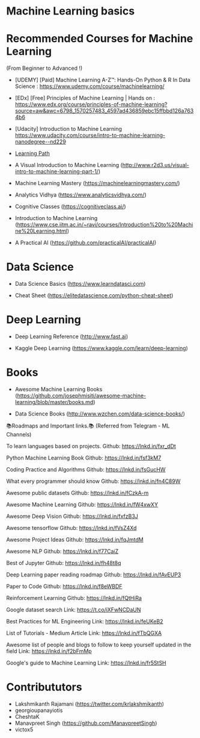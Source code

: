 # Machine Learning basics


# Recommended Courses for Machine Learning 
(From Beginner to Advanced !)

- [UDEMY] [Paid] Machine Learning A-Z™: Hands-On Python & R In Data Science : https://www.udemy.com/course/machinelearning/

- [EDx] [Free] Principles of Machine Learning | Hands on : https://www.edx.org/course/principles-of-machine-learning?source=aw&awc=6798_1570257483_4597ad436859ebc15ffbbd126a7634b6

- [Udacity] Introduction to Machine Learning 
https://www.udacity.com/course/intro-to-machine-learning-nanodegree--nd229

- [Learning Path](https://www.analyticsvidhya.com/learning-path-learn-machine-learning/)

- A Visual Introduction to Machine Learning (http://www.r2d3.us/visual-intro-to-machine-learning-part-1/)

- Machine Learning Mastery (https://machinelearningmastery.com/)

- Analytics Vidhya (https://www.analyticsvidhya.com/)

- Cognitive Classes (https://cognitiveclass.ai/)

- Introduction to Machine Learning (https://www.cse.iitm.ac.in/~ravi/courses/Introduction%20to%20Machine%20Learning.html)

- A Practical AI (https://github.com/practicalAI/practicalAI)

# Data Science

- Data Science Basics (https://www.learndatasci.com)

- Cheat Sheet (https://elitedatascience.com/python-cheat-sheet)

# Deep Learning 

- Deep Learning Reference (http://www.fast.ai)

- Kaggle Deep Learning (https://www.kaggle.com/learn/deep-learning)

# Books 

- Awesome Machine Learning Books (https://github.com/josephmisiti/awesome-machine-learning/blob/master/books.md)

- Data Science Books (http://www.wzchen.com/data-science-books/)


📚Roadmaps and Important links.📚 (Referred from Telegram - ML Channels)

To learn languages based on projects.
Github: https://lnkd.in/fxr_dDt

Python Machine Learning Book
Github: https://lnkd.in/fsf3kM7

Coding Practice and Algorithms
Github: https://lnkd.in/fsGucHW

What every programmer should know
Github: https://lnkd.in/fn4C89W

Awesome public datasets
Github: https://lnkd.in/fCzkA-m

Awesome Machine Learning
Github: https://lnkd.in/fW4xwXY

Awesome Deep Vision
Github: https://lnkd.in/fxfzB3J

Awesome tensorflow
Github: https://lnkd.in/fVsZ4Xd

Awesome Project Ideas
Github: https://lnkd.in/fqJmtdM

Awesome NLP
Github: https://lnkd.in/f77CaiZ

Best of Jupyter
Github: https://lnkd.in/fh48t8q

Deep Learning paper reading roadmap
Github: https://lnkd.in/fAvEUP3

Paper to Code
Github: https://lnkd.in/f8eWBDF

Reinforcement Learning
Github: https://lnkd.in/fQtHiRa

Google dataset search
Link: https://t.co/iXFwNCDaUN

Best Practices for ML Engineering
Link: https://lnkd.in/feUKeB2

List of Tutorials - Medium Article
Link: https://lnkd.in/fTbQGXA

Awesome list of people and blogs to follow to keep yourself updated in the field
Link: https://lnkd.in/f2bFmMp

Google's guide to Machine Learning
Link: https://lnkd.in/fr5StSH


# Contribututors
- Lakshmikanth Rajamani (https://twitter.com/krlakshmikanth)
- georgioupanayiotis
- CheshtaK
- Manavpreet Singh (https://github.com/ManavpreetSingh)
- victox5
